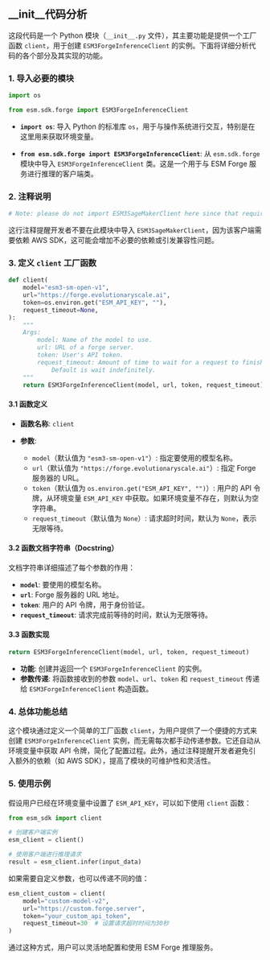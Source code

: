 ## __init__代码分析
这段代码是一个 Python 模块（`__init__.py` 文件），其主要功能是提供一个工厂函数 `client`，用于创建 `ESM3ForgeInferenceClient` 的实例。下面将详细分析代码的各个部分及其实现的功能。

### 1. 导入必要的模块

```python
import os

from esm.sdk.forge import ESM3ForgeInferenceClient
```

- **`import os`**: 导入 Python 的标准库 `os`，用于与操作系统进行交互，特别是在这里用来获取环境变量。
  
- **`from esm.sdk.forge import ESM3ForgeInferenceClient`**: 从 `esm.sdk.forge` 模块中导入 `ESM3ForgeInferenceClient` 类。这是一个用于与 ESM Forge 服务进行推理的客户端类。

### 2. 注释说明

```python
# Note: please do not import ESM3SageMakerClient here since that requires AWS SDK.
```

这行注释提醒开发者不要在此模块中导入 `ESM3SageMakerClient`，因为该客户端需要依赖 AWS SDK，这可能会增加不必要的依赖或引发兼容性问题。

### 3. 定义 `client` 工厂函数

```python
def client(
    model="esm3-sm-open-v1",
    url="https://forge.evolutionaryscale.ai",
    token=os.environ.get("ESM_API_KEY", ""),
    request_timeout=None,
):
    """
    Args:
        model: Name of the model to use.
        url: URL of a forge server.
        token: User's API token.
        request_timeout: Amount of time to wait for a request to finish.
            Default is wait indefinitely.
    """
    return ESM3ForgeInferenceClient(model, url, token, request_timeout)
```

#### 3.1 函数定义

- **函数名称**: `client`
  
- **参数**:
  - `model`（默认值为 `"esm3-sm-open-v1"`）: 指定要使用的模型名称。
  - `url`（默认值为 `"https://forge.evolutionaryscale.ai"`）: 指定 Forge 服务器的 URL。
  - `token`（默认值为 `os.environ.get("ESM_API_KEY", "")`）: 用户的 API 令牌，从环境变量 `ESM_API_KEY` 中获取。如果环境变量不存在，则默认为空字符串。
  - `request_timeout`（默认值为 `None`）: 请求超时时间，默认为 `None`，表示无限等待。

#### 3.2 函数文档字符串（Docstring）

文档字符串详细描述了每个参数的作用：

- **`model`**: 要使用的模型名称。
- **`url`**: Forge 服务器的 URL 地址。
- **`token`**: 用户的 API 令牌，用于身份验证。
- **`request_timeout`**: 请求完成前等待的时间，默认为无限等待。

#### 3.3 函数实现

```python
return ESM3ForgeInferenceClient(model, url, token, request_timeout)
```

- **功能**: 创建并返回一个 `ESM3ForgeInferenceClient` 的实例。
- **参数传递**: 将函数接收到的参数 `model`、`url`、`token` 和 `request_timeout` 传递给 `ESM3ForgeInferenceClient` 构造函数。

### 4. 总体功能总结

这个模块通过定义一个简单的工厂函数 `client`，为用户提供了一个便捷的方式来创建 `ESM3ForgeInferenceClient` 实例，而无需每次都手动传递参数。它还自动从环境变量中获取 API 令牌，简化了配置过程。此外，通过注释提醒开发者避免引入额外的依赖（如 AWS SDK），提高了模块的可维护性和灵活性。

### 5. 使用示例

假设用户已经在环境变量中设置了 `ESM_API_KEY`，可以如下使用 `client` 函数：

```python
from esm_sdk import client

# 创建客户端实例
esm_client = client()

# 使用客户端进行推理请求
result = esm_client.infer(input_data)
```

如果需要自定义参数，也可以传递不同的值：

```python
esm_client_custom = client(
    model="custom-model-v2",
    url="https://custom.forge.server",
    token="your_custom_api_token",
    request_timeout=30  # 设置请求超时时间为30秒
)
```

通过这种方式，用户可以灵活地配置和使用 ESM Forge 推理服务。
